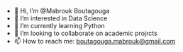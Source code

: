 - 👋 Hi, I’m @Mabrouk Boutagouga
- 👀 I’m interested in Data Science
- 🌱 I’m currently learning Python
- 💞️ I’m looking to collaborate on academic projrcts
- 📫 How to reach me: boutagouga.mabrouk@gmail.com

<!---
Mabrouk12300/Mabrouk12300 is a ✨ special ✨ repository because its `README.md` (this file) appears on your GitHub profile.
You can click the Preview link to take a look at your changes.
--->
